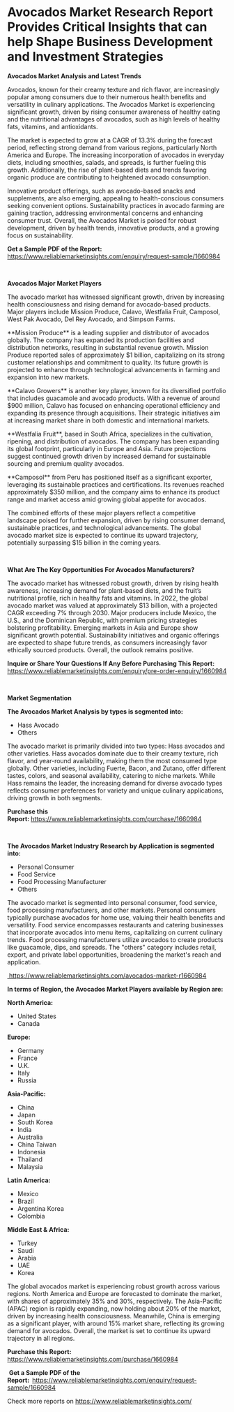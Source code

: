 <p><h1>Avocados Market Research Report Provides Critical Insights that can help Shape Business Development and Investment Strategies</h1></p><p><strong>Avocados Market Analysis and Latest Trends</strong></p>
<p><p>Avocados, known for their creamy texture and rich flavor, are increasingly popular among consumers due to their numerous health benefits and versatility in culinary applications. The Avocados Market is experiencing significant growth, driven by rising consumer awareness of healthy eating and the nutritional advantages of avocados, such as high levels of healthy fats, vitamins, and antioxidants. </p><p>The market is expected to grow at a CAGR of 13.3% during the forecast period, reflecting strong demand from various regions, particularly North America and Europe. The increasing incorporation of avocados in everyday diets, including smoothies, salads, and spreads, is further fueling this growth. Additionally, the rise of plant-based diets and trends favoring organic produce are contributing to heightened avocado consumption. </p><p>Innovative product offerings, such as avocado-based snacks and supplements, are also emerging, appealing to health-conscious consumers seeking convenient options. Sustainability practices in avocado farming are gaining traction, addressing environmental concerns and enhancing consumer trust. Overall, the Avocados Market is poised for robust development, driven by health trends, innovative products, and a growing focus on sustainability.</p></p>
<p><strong>Get a Sample PDF of the Report:&nbsp;</strong> <a href="https://www.reliablemarketinsights.com/enquiry/request-sample/1660984?utm_campaign=2182&utm_medium=2&utm_source=Github&utm_content=ia&utm_term=14022025&utm_id=avocados">https://www.reliablemarketinsights.com/enquiry/request-sample/1660984</a></p>
<p>&nbsp;</p>
<p><strong>Avocados Major Market Players</strong></p>
<p><p>The avocado market has witnessed significant growth, driven by increasing health consciousness and rising demand for avocado-based products. Major players include Mission Produce, Calavo, Westfalia Fruit, Camposol, West Pak Avocado, Del Rey Avocado, and Simpson Farms.</p><p>**Mission Produce** is a leading supplier and distributor of avocados globally. The company has expanded its production facilities and distribution networks, resulting in substantial revenue growth. Mission Produce reported sales of approximately $1 billion, capitalizing on its strong customer relationships and commitment to quality. Its future growth is projected to enhance through technological advancements in farming and expansion into new markets.</p><p>**Calavo Growers** is another key player, known for its diversified portfolio that includes guacamole and avocado products. With a revenue of around $900 million, Calavo has focused on enhancing operational efficiency and expanding its presence through acquisitions. Their strategic initiatives aim at increasing market share in both domestic and international markets.</p><p>**Westfalia Fruit**, based in South Africa, specializes in the cultivation, ripening, and distribution of avocados. The company has been expanding its global footprint, particularly in Europe and Asia. Future projections suggest continued growth driven by increased demand for sustainable sourcing and premium quality avocados.</p><p>**Camposol** from Peru has positioned itself as a significant exporter, leveraging its sustainable practices and certifications. Its revenues reached approximately $350 million, and the company aims to enhance its product range and market access amid growing global appetite for avocados.</p><p>The combined efforts of these major players reflect a competitive landscape poised for further expansion, driven by rising consumer demand, sustainable practices, and technological advancements. The global avocado market size is expected to continue its upward trajectory, potentially surpassing $15 billion in the coming years.</p></p>
<p>&nbsp;</p>
<p><strong>What Are The Key Opportunities For Avocados Manufacturers?</strong></p>
<p><p>The avocado market has witnessed robust growth, driven by rising health awareness, increasing demand for plant-based diets, and the fruit’s nutritional profile, rich in healthy fats and vitamins. In 2022, the global avocado market was valued at approximately $13 billion, with a projected CAGR exceeding 7% through 2030. Major producers include Mexico, the U.S., and the Dominican Republic, with premium pricing strategies bolstering profitability. Emerging markets in Asia and Europe show significant growth potential. Sustainability initiatives and organic offerings are expected to shape future trends, as consumers increasingly favor ethically sourced products. Overall, the outlook remains positive.</p></p>
<p><strong>Inquire or Share Your Questions If Any Before Purchasing This Report:</strong> <a href="https://www.reliablemarketinsights.com/enquiry/pre-order-enquiry/1660984?utm_campaign=2182&utm_medium=2&utm_source=Github&utm_content=ia&utm_term=14022025&utm_id=avocados">https://www.reliablemarketinsights.com/enquiry/pre-order-enquiry/1660984</a></p>
<p>&nbsp;</p>
<p><strong>Market Segmentation</strong></p>
<p><strong>The Avocados Market Analysis by types is segmented into:</strong></p>
<p><ul><li>Hass Avocado</li><li>Others</li></ul></p>
<p><p>The avocado market is primarily divided into two types: Hass avocados and other varieties. Hass avocados dominate due to their creamy texture, rich flavor, and year-round availability, making them the most consumed type globally. Other varieties, including Fuerte, Bacon, and Zutano, offer different tastes, colors, and seasonal availability, catering to niche markets. While Hass remains the leader, the increasing demand for diverse avocado types reflects consumer preferences for variety and unique culinary applications, driving growth in both segments.</p></p>
<p><strong>Purchase this Report:&nbsp;</strong><a href="https://www.reliablemarketinsights.com/purchase/1660984?utm_campaign=2182&utm_medium=2&utm_source=Github&utm_content=ia&utm_term=14022025&utm_id=avocados">https://www.reliablemarketinsights.com/purchase/1660984</a></p>
<p>&nbsp;</p>
<p><strong>The Avocados Market Industry Research by Application is segmented into:</strong></p>
<p><ul><li>Personal Consumer</li><li>Food Service</li><li>Food Processing Manufacturer</li><li>Others</li></ul></p>
<p><p>The avocado market is segmented into personal consumer, food service, food processing manufacturers, and other markets. Personal consumers typically purchase avocados for home use, valuing their health benefits and versatility. Food service encompasses restaurants and catering businesses that incorporate avocados into menu items, capitalizing on current culinary trends. Food processing manufacturers utilize avocados to create products like guacamole, dips, and spreads. The "others" category includes retail, export, and private label opportunities, broadening the market's reach and application.</p></p>
<p><a href="https://www.reliablemarketinsights.com/avocados-market-r1660984?utm_campaign=2182&utm_medium=2&utm_source=Github&utm_content=ia&utm_term=14022025&utm_id=avocados">&nbsp;https://www.reliablemarketinsights.com/avocados-market-r1660984</a></p>
<p><strong>In terms of Region, the Avocados Market Players available by Region are:</strong></p>
<p>
    <p> <strong> North America: </strong>
        <ul>
            <li>United States</li>
            <li>Canada</li>
        </ul>
        </p> 
    <p> <strong> Europe: </strong>
        <ul>
            <li>Germany</li>
            <li>France</li>
            <li>U.K.</li>
            <li>Italy</li>
            <li>Russia</li>
        </ul>
        </p> 
    <p> <strong> Asia-Pacific: </strong>
        <ul>
            <li>China</li>
            <li>Japan</li>
            <li>South Korea</li>
            <li>India</li>
            <li>Australia</li>
            <li>China Taiwan</li>
            <li>Indonesia</li>
            <li>Thailand</li>
            <li>Malaysia</li>
        </ul>
        </p> 
    <p> <strong> Latin America: </strong>
        <ul>
            <li>Mexico</li>
            <li>Brazil</li>
            <li>Argentina Korea</li>
            <li>Colombia</li>
        </ul>
        </p> 
    <p> <strong> Middle East & Africa: </strong>
        <ul>
            <li>Turkey</li>
            <li>Saudi</li>
            <li>Arabia</li>
            <li>UAE</li>
            <li>Korea</li>
        </ul>
    </p>
    </p>
<p><p>The global avocados market is experiencing robust growth across various regions. North America and Europe are forecasted to dominate the market, with shares of approximately 35% and 30%, respectively. The Asia-Pacific (APAC) region is rapidly expanding, now holding about 20% of the market, driven by increasing health consciousness. Meanwhile, China is emerging as a significant player, with around 15% market share, reflecting its growing demand for avocados. Overall, the market is set to continue its upward trajectory in all regions.</p></p>
<p><strong>Purchase this Report: </strong><a href="https://www.reliablemarketinsights.com/purchase/1660984?utm_campaign=2182&utm_medium=2&utm_source=Github&utm_content=ia&utm_term=14022025&utm_id=avocados">https://www.reliablemarketinsights.com/purchase/1660984</a></p>
<p>&nbsp;<strong>Get a Sample PDF of the Report:&nbsp;&nbsp;</strong><a href="https://www.reliablemarketinsights.com/enquiry/request-sample/1660984?utm_campaign=2182&utm_medium=2&utm_source=Github&utm_content=ia&utm_term=14022025&utm_id=avocados">https://www.reliablemarketinsights.com/enquiry/request-sample/1660984</a></p>
<p><strong></strong></p>
<p>Check more reports on <a href="https://www.reliablemarketinsights.com/?utm_campaign=2182&utm_medium=2&utm_source=Github&utm_content=ia&utm_term=14022025&utm_id=avocados">https://www.reliablemarketinsights.com/</a></p>